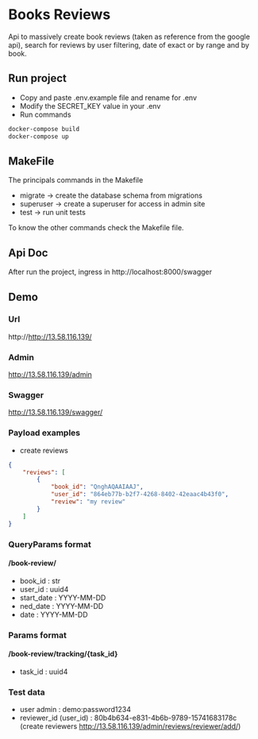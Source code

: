 # Books Reviews

Api to massively create book reviews (taken as reference from
the google api), search for reviews by user filtering, date of
exact or by range and by book.

## Run project

* Copy and paste .env.example file and rename for .env
* Modify the SECRET_KEY value in your .env
* Run commands
``` bash
docker-compose build
docker-compose up
```

## MakeFile

The principals commands in the Makefile

* migrate -> create the database schema from migrations
* superuser -> create a superuser for access in admin site
* test -> run unit tests

To know the other commands check the Makefile file.

## Api Doc

After run the project, ingress in http://localhost:8000/swagger


## Demo

### Url
http://http://13.58.116.139/

### Admin

http://13.58.116.139/admin

### Swagger

http://13.58.116.139/swagger/

### Payload examples

* create reviews
```json
{
    "reviews": [
        {
            "book_id": "QnghAQAAIAAJ",
            "user_id": "864eb77b-b2f7-4268-8402-42eaac4b43f0",
            "review": "my review"
        }
    ]
}
```

### QueryParams format

#### /book-review/
* book_id : str
* user_id : uuid4
* start_date : YYYY-MM-DD
* ned_date : YYYY-MM-DD
* date : YYYY-MM-DD

### Params format

#### /book-review/tracking/{task_id}
* task_id : uuid4

### Test data

* user admin : demo:password1234
* reviewer_id (user_id) : 80b4b634-e831-4b6b-9789-15741683178c (create reviewers http://13.58.116.139/admin/reviews/reviewer/add/)
